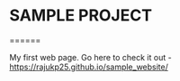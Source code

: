 # SAMPLE PROJECT
======

My first web page. Go here to check it out  - https://rajukp25.github.io/sample_website/